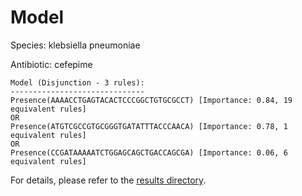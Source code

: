
# Model

Species: klebsiella pneumoniae

Antibiotic: cefepime

```
Model (Disjunction - 3 rules):
------------------------------
Presence(AAAACCTGAGTACACTCCCGGCTGTGCGCCT) [Importance: 0.84, 19 equivalent rules]
OR
Presence(ATGTCGCCGTGCGGGTGATATTTACCCAACA) [Importance: 0.78, 1 equivalent rules]
OR
Presence(CCGATAAAAATCTGGAGCAGCTGACCAGCGA) [Importance: 0.06, 6 equivalent rules]

```

For details, please refer to the [results directory](../../../../../results/scm_b/klebsiella%20pneumoniae/cefepime/repeat_9/).

